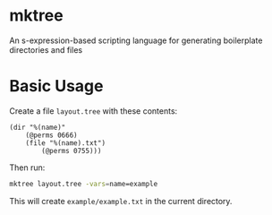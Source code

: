 # mktree
An s-expression-based scripting language for generating boilerplate directories and files

# Basic Usage

Create a file `layout.tree` with these contents:

```
(dir "%(name)"
    (@perms 0666)
    (file "%(name).txt")
        (@perms 0755)))
```

Then run:

```sh
mktree layout.tree -vars=name=example
```

This will create `example/example.txt` in the current directory.
